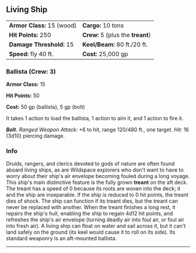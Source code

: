﻿## Living Ship

|                            |                                   |
|----------------------------|-----------------------------------|
| **Armor Class:** 15 (wood) | **Cargo:** 10 tons                |
| **Hit Points:** 250        | **Crew:** 5 (plus the **treant**) |
| **Damage Threshold:** 15   | **Keel/Beam:** 80 ft./20 ft.      |
| **Speed:** fly 40 ft.      | **Cost:** 25,000 gp               |

### Ballista (Crew: 3)

**Armor Class:** 15

**Hit Points:** 50

**Cost:** 50 gp (ballista), 5 gp (bolt)

It takes 1 action to load the ballista, 1 action to aim it, and 1 action to fire it.

***Bolt.*** *Ranged Weapon Attack:*  +6 to hit, range 120/480 ft., one target. *Hit:* 16 (3d10) piercing damage.

### Info

Druids, rangers, and clerics devoted to gods of nature are often found aboard living ships, as are Wildspace explorers who don't want to have to worry about their ship's air envelope becoming fouled during a long voyage.
This ship's main distinctive feature is the fully grown **treant** on the aft deck. The treant has a speed of 0 because its roots are woven into the deck; it and the ship are inseparable. If the ship is reduced to 0 hit points, the treant dies of shock. The ship can function if its treant dies, but the treant can never be replaced with another.
When the treant finishes a long rest, it repairs the ship's hull, enabling the ship to regain 4d12 hit points, and refreshes the ship's air envelope (turning deadly air into foul air, or foul air into fresh air).
A living ship can float on water and sail across it, but it can't land safely on the ground (its keel would cause it to roll on its side). Its standard weaponry is an aft-mounted ballista.

---

